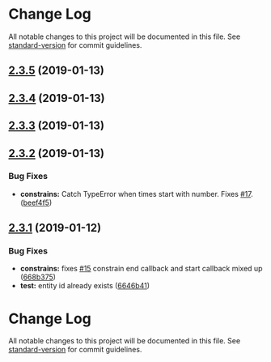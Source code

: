 # Change Log

All notable changes to this project will be documented in this file. See [standard-version](https://github.com/conventional-changelog/standard-version) for commit guidelines.

<a name="2.3.5"></a>
## [2.3.5](https://gitlab.danielha.tk/HA/appdaemon-motion-lights/compare/v2.3.2...v2.3.5) (2019-01-13)



<a name="2.3.4"></a>
## [2.3.4](https://gitlab.danielha.tk/HA/appdaemon-motion-lights/compare/v2.3.2...v2.3.4) (2019-01-13)



<a name="2.3.3"></a>
## [2.3.3](https://gitlab.danielha.tk/HA/appdaemon-motion-lights/compare/v2.3.2...v2.3.3) (2019-01-13)



<a name="2.3.2"></a>
## [2.3.2](https://gitlab.danielha.tk/HA/appdaemon-motion-lights/compare/v2.3.1...v2.3.2) (2019-01-13)


### Bug Fixes

* **constrains:** Catch TypeError when times start with number. Fixes [#17](https://gitlab.danielha.tk/HA/appdaemon-motion-lights/issues/17). ([beef4f5](https://gitlab.danielha.tk/HA/appdaemon-motion-lights/commit/beef4f5))



<a name="2.3.1"></a>
## [2.3.1](https://gitlab.danielha.tk/HA/appdaemon-motion-lights/compare/v2.3.0...v2.3.1) (2019-01-12)


### Bug Fixes

* **constrains:** fixes [#15](https://gitlab.danielha.tk/HA/appdaemon-motion-lights/issues/15) constrain end callback and start callback mixed up ([668b375](https://gitlab.danielha.tk/HA/appdaemon-motion-lights/commit/668b375))
* **test:** entity id already exists ([6646b41](https://gitlab.danielha.tk/HA/appdaemon-motion-lights/commit/6646b41))



# Change Log

All notable changes to this project will be documented in this file. See [standard-version](https://github.com/conventional-changelog/standard-version) for commit guidelines.
